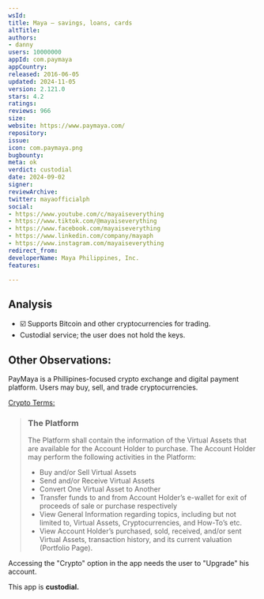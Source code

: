 ```yaml
---
wsId: 
title: Maya – savings, loans, cards​
altTitle: 
authors:
- danny
users: 10000000
appId: com.paymaya
appCountry: 
released: 2016-06-05
updated: 2024-11-05
version: 2.121.0
stars: 4.2
ratings: 
reviews: 966
size: 
website: https://www.paymaya.com/
repository: 
issue: 
icon: com.paymaya.png
bugbounty: 
meta: ok
verdict: custodial
date: 2024-09-02
signer: 
reviewArchive: 
twitter: mayaofficialph
social:
- https://www.youtube.com/c/mayaiseverything
- https://www.tiktok.com/@mayaiseverything
- https://www.facebook.com/mayaiseverything
- https://www.linkedin.com/company/mayaph
- https://www.instagram.com/mayaiseverything
redirect_from: 
developerName: Maya Philippines, Inc.
features: 

---
```


## Analysis

- ☑️ Supports Bitcoin and other cryptocurrencies for trading.
- Custodial service; the user does not hold the keys.

## Other Observations:

PayMaya is a Phillipines-focused crypto exchange and digital payment platform. Users may buy, sell, and trade cryptocurrencies. 

[Crypto Terms:](https://www.maya.ph/crypto-terms-and-conditions)

> ### The Platform
> The Platform shall contain the information of the Virtual Assets that are available for the Account Holder to purchase. The Account Holder may perform the following activities in the Platform:
>
> - Buy and/or Sell Virtual Assets
> - Send and/or Receive Virtual Assets
> - Convert One Virtual Asset to Another
> - Transfer funds to and from Account Holder’s e-wallet for exit of proceeds of sale or purchase respectively
> - View General Information regarding topics, including but not limited to, Virtual Assets, Cryptocurrencies, and How-To’s etc.
> - View Account Holder’s purchased, sold, received, and/or sent Virtual Assets, transaction history, and its current valuation (Portfolio Page).

Accessing the "Crypto" option in the app needs the user to "Upgrade" his account. 

This app is **custodial.**


